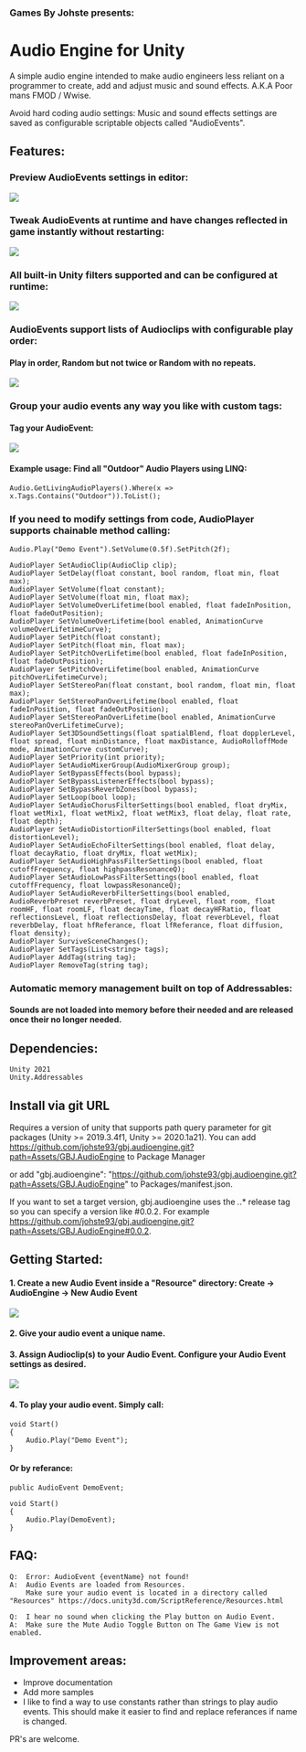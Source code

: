 ### Games By Johste presents: 
# Audio Engine for Unity

A simple audio engine intended to make audio engineers less reliant on a programmer to create, add and adjust music and sound effects. A.K.A Poor mans FMOD / Wwise.

Avoid hard coding audio settings: Music and sound effects settings are saved as configurable scriptable objects called "AudioEvents".

## Features:


### Preview AudioEvents settings in editor:

<img src="DOC/fig4.png">


### Tweak AudioEvents at runtime and have changes reflected in game instantly without restarting:

<img src="DOC/fig7.png">

### All built-in Unity filters supported and can be configured at runtime:
<img src="DOC/fig6.png">


### AudioEvents support lists of Audioclips with configurable play order:

#### Play in order, Random but not twice or Random with no repeats.

<img src="DOC/fig5.png">


### Group your audio events any way you like with custom tags:

#### Tag your AudioEvent:

<img src="DOC/fig3.png">

#### Example usage: Find all "Outdoor" Audio Players using LINQ:
```
Audio.GetLivingAudioPlayers().Where(x => x.Tags.Contains("Outdoor")).ToList();
```


### If you need to modify settings from code, AudioPlayer supports chainable method calling:
```
Audio.Play("Demo Event").SetVolume(0.5f).SetPitch(2f);
```
```
AudioPlayer SetAudioClip(AudioClip clip);
AudioPlayer SetDelay(float constant, bool random, float min, float max);
AudioPlayer SetVolume(float constant);
AudioPlayer SetVolume(float min, float max);
AudioPlayer SetVolumeOverLifetime(bool enabled, float fadeInPosition, float fadeOutPosition);
AudioPlayer SetVolumeOverLifetime(bool enabled, AnimationCurve volumeOverLifetimeCurve);
AudioPlayer SetPitch(float constant);
AudioPlayer SetPitch(float min, float max);
AudioPlayer SetPitchOverLifetime(bool enabled, float fadeInPosition, float fadeOutPosition);
AudioPlayer SetPitchOverLifetime(bool enabled, AnimationCurve pitchOverLifetimeCurve);
AudioPlayer SetStereoPan(float constant, bool random, float min, float max);
AudioPlayer SetStereoPanOverLifetime(bool enabled, float fadeInPosition, float fadeOutPosition);
AudioPlayer SetStereoPanOverLifetime(bool enabled, AnimationCurve stereoPanOverLifetimeCurve);
AudioPlayer Set3DSoundSettings(float spatialBlend, float dopplerLevel, float spread, float minDistance, float maxDistance, AudioRolloffMode mode, AnimationCurve customCurve);
AudioPlayer SetPriority(int priority);
AudioPlayer SetAudioMixerGroup(AudioMixerGroup group);
AudioPlayer SetBypassEffects(bool bypass);
AudioPlayer SetBypassListenerEffects(bool bypass);
AudioPlayer SetBypassReverbZones(bool bypass);
AudioPlayer SetLoop(bool loop);
AudioPlayer SetAudioChorusFilterSettings(bool enabled, float dryMix, float wetMix1, float wetMix2, float wetMix3, float delay, float rate, float depth);
AudioPlayer SetAudioDistortionFilterSettings(bool enabled, float distortionLevel);
AudioPlayer SetAudioEchoFilterSettings(bool enabled, float delay, float decayRatio, float dryMix, float wetMix);
AudioPlayer SetAudioHighPassFilterSettings(bool enabled, float cutoffFrequency, float highpassResonanceQ);
AudioPlayer SetAudioLowPassFilterSettings(bool enabled, float cutoffFrequency, float lowpassResonanceQ);
AudioPlayer SetAudioReverbFilterSettings(bool enabled, AudioReverbPreset reverbPreset, float dryLevel, float room, float roomHF, float roomLF, float decayTime, float decayHFRatio, float reflectionsLevel, float reflectionsDelay, float reverbLevel, float reverbDelay, float hfReferance, float lfReferance, float diffusion, float density);
AudioPlayer SurviveSceneChanges();
AudioPlayer SetTags(List<string> tags);
AudioPlayer AddTag(string tag);
AudioPlayer RemoveTag(string tag);
```

### Automatic memory management built on top of Addressables:

#### Sounds are not loaded into memory before their needed and are released once their no longer needed.

## Dependencies:
    Unity 2021
    Unity.Addressables

## Install via git URL

Requires a version of unity that supports path query parameter for git packages (Unity >= 2019.3.4f1, Unity >= 2020.1a21). You can add https://github.com/johste93/gbj.audioengine.git?path=Assets/GBJ.AudioEngine to Package Manager

or add "gbj.audioengine": "https://github.com/johste93/gbj.audioengine.git?path=Assets/GBJ.AudioEngine" to Packages/manifest.json.

If you want to set a target version, gbj.audioengine uses the *.*.* release tag so you can specify a version like #0.0.2. For example https://github.com/johste93/gbj.audioengine.git?path=Assets/GBJ.AudioEngine#0.0.2.

## Getting Started:

#### 1. Create a new Audio Event inside a "Resource" directory: Create -> AudioEngine -> New Audio Event

<img src="DOC/fig1.png">


#### 2. Give your audio event a unique name.


#### 3. Assign Audioclip(s) to your Audio Event. Configure your Audio Event settings as desired.

<img src="DOC/fig2.png">


#### 4. To play your audio event. Simply call:
```
void Start()
{
    Audio.Play("Demo Event");
}
```

#### Or by referance:

```
public AudioEvent DemoEvent;

void Start()
{
    Audio.Play(DemoEvent);
}
```


## FAQ:

```
Q:  Error: AudioEvent {eventName} not found!
A:  Audio Events are loaded from Resources. 
    Make sure your audio event is located in a directory called "Resources" https://docs.unity3d.com/ScriptReference/Resources.html
```

```
Q:  I hear no sound when clicking the Play button on Audio Event.
A:  Make sure the Mute Audio Toggle Button on The Game View is not enabled.
```


## Improvement areas:

* Improve documentation
* Add more samples
* I like to find a way to use constants rather than strings to play audio events. This should make it easier to find and replace referances if name is changed.

PR's are welcome.
